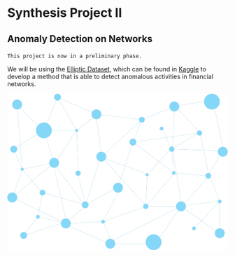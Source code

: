 # Synthesis Project II
## Anomaly Detection on Networks

`This project is now in a preliminary phase.`

We will be using the [Elliptic Dataset](https://www.kaggle.com/datasets/ellipticco/elliptic-data-set?resource=download), which can be found in [Kaggle](https://www.kaggle.com/) to develop a method that is able to detect anomalous activities in financial networks.


![All text](docs\nodes_background.png)